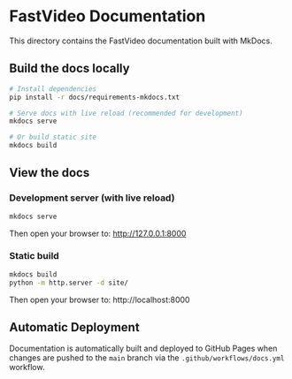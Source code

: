 # FastVideo Documentation

This directory contains the FastVideo documentation built with MkDocs.

## Build the docs locally

```bash
# Install dependencies
pip install -r docs/requirements-mkdocs.txt

# Serve docs with live reload (recommended for development)
mkdocs serve

# Or build static site
mkdocs build
```

## View the docs

### Development server (with live reload)
```bash
mkdocs serve
```
Then open your browser to: http://127.0.0.1:8000

### Static build
```bash
mkdocs build
python -m http.server -d site/
```
Then open your browser to: http://localhost:8000

## Automatic Deployment

Documentation is automatically built and deployed to GitHub Pages when changes are pushed to the `main` branch via the `.github/workflows/docs.yml` workflow.
